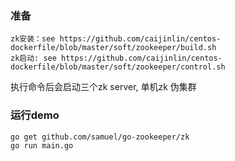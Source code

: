 ### 准备

```
zk安装：see https://github.com/caijinlin/centos-dockerfile/blob/master/soft/zookeeper/build.sh
zk启动: see https://github.com/caijinlin/centos-dockerfile/blob/master/soft/zookeeper/control.sh 
```

执行命令后会启动三个zk server, 单机zk 伪集群


### 运行demo

```
go get github.com/samuel/go-zookeeper/zk
go run main.go
```
